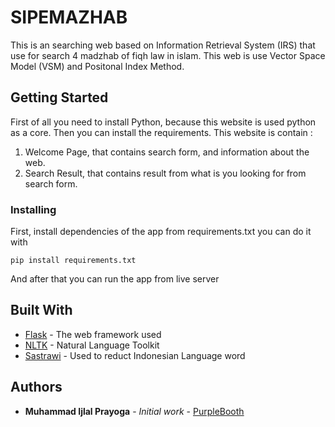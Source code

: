 # SIPEMAZHAB

This is an searching web based on Information Retrieval System (IRS) that use for search 4 madzhab of fiqh law in islam. This web is use Vector Space Model (VSM) and Positonal Index Method.

## Getting Started

First of all you need to install Python, because this website is used python as a core. Then you can install the requirements. This website is contain :
1. Welcome Page, that contains search form, and information about the web.
2. Search Result, that contains result from what is you looking for from search form.

### Installing

First, install dependencies of the app from requirements.txt you can do it with

```
pip install requirements.txt
```

And after that you can run the app from live server

## Built With

* [Flask](https://flask.palletsprojects.com/en/2.3.x/) - The web framework used
* [NLTK](https://www.nltk.org/) - Natural Language Toolkit
* [Sastrawi](https://pypi.org/project/Sastrawi/) - Used to reduct Indonesian Language word


## Authors

* **Muhammad Ijlal Prayoga** - *Initial work* - [PurpleBooth](https://github.com/Milraga19)
